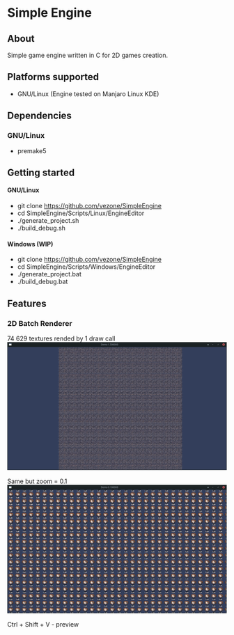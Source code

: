 # **Simple Engine**

## **About**
Simple game engine written in C for 2D games creation.

## **Platforms supported**
* GNU/Linux (Engine tested on Manjaro Linux KDE)

## **Dependencies**
### GNU/Linux
* premake5

## **Getting started**
#### GNU/Linux
* git clone https://github.com/vezone/SimpleEngine
* cd SimpleEngine/Scripts/Linux/EngineEditor
* ./generate_project.sh
* ./build_debug.sh

#### Windows (WIP)
* git clone https://github.com/vezone/SimpleEngine
* cd SimpleEngine/Scripts/Windows/EngineEditor
* ./generate_project.bat
* ./build_debug.bat

## **Features**

### 2D Batch Renderer

74 629 textures rended by 1 draw call
![Alt](docs/74_529_chibi_textures_at_1_5_scale.png)

Same but zoom = 0.1
![Alt](docs/74_529_chibi_textures.png)

Ctrl + Shift + V - preview
